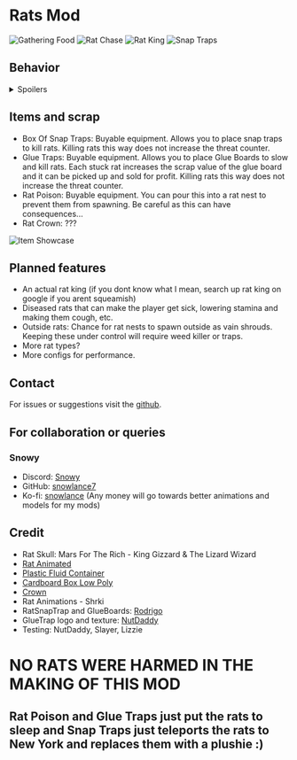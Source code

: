 # Rats Mod

![Gathering Food](https://imgur.com/aBnca3P.gif)
![Rat Chase](https://imgur.com/JXKzikz.gif)
![Rat King](https://imgur.com/ZS5rOJR.gif)
![Snap Traps](https://imgur.com/exwFknd.gif)

## Behavior

<details>
<summary>Spoilers</summary>

- **Rat Nest:** A rat nest can spawn on any map as a map hazard which will spawn rats every x - x seconds.
- **Rat Types:** Each rat will either defend the nest or scout the dungeon. If a player gets too close to the nest, they will damage the player.
- **Colony Threat System:** Each time a rat sees a player or enemy, they will add 1 to a threat counter. When that reaches a threshold (100 for players and 50 for enemies by default) they will start swarming the threat.
- **Rat Food:** If a rat finds a player corpse it will attempt to drag the corpse back to the nest. They will rip food off of enemies depending on the enemies HP. By default, player corpses give 30 food and enemies give `10 * enemyHP` food. For every 10 food brought back to the nest, it will spawn a rat.
- **Rat Control:** You can control the rat population with traps and poison.

</details>

## Items and scrap

- Box Of Snap Traps: Buyable equipment. Allows you to place snap traps to kill rats. Killing rats this way does not increase the threat counter.
- Glue Traps: Buyable equipment. Allows you to place Glue Boards to slow and kill rats. Each stuck rat increases the scrap value of the glue board and it can be picked up and sold for profit. Killing rats this way does not increase the threat counter.
- Rat Poison: Buyable equipment. You can pour this into a rat nest to prevent them from spawning. Be careful as this can have consequences...
- Rat Crown: ???

![Item Showcase](https://imgur.com/Xb7Wl1m.png)

## Planned features

- An actual rat king (if you dont know what I mean, search up rat king on google if you arent squeamish)
- Diseased rats that can make the player get sick, lowering stamina and making them cough, etc.
- Outside rats: Chance for rat nests to spawn outside as vain shrouds. Keeping these under control will require weed killer or traps.
- More rat types?
- More configs for performance.

## Contact

For issues or suggestions visit the [github](https://github.com/snowlance7/Rats).

## For collaboration or queries

### Snowy
- Discord: [Snowy](https://discord.com/users/327989194087727107)
- GitHub: [snowlance7](https://github.com/snowlance7)
- Ko-fi: [snowlance](https://ko-fi.com/snowlance) (Any money will go towards better animations and models for my mods)

## Credit

- Rat Skull: Mars For The Rich - King Gizzard & The Lizard Wizard
- [Rat Animated](https://skfb.ly/oEq7y)
- [Plastic Fluid Container](https://skfb.ly/oL69t)
- [Cardboard Box Low Poly](https://skfb.ly/oN8vw)
- [Crown](https://skfb.ly/oKXz7)
- Rat Animations - Shrki
- RatSnapTrap and GlueBoards: [Rodrigo](https://discord.com/users/464855528968028181)
- GlueTrap logo and texture: [NutDaddy](https://discord.com/users/343504639016042516)
- Testing: NutDaddy, Slayer, Lizzie

# NO RATS WERE HARMED IN THE MAKING OF THIS MOD
## Rat Poison and Glue Traps just put the rats to sleep and Snap Traps just teleports the rats to New York and replaces them with a plushie :)